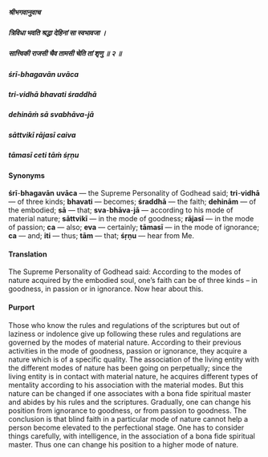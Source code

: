 ##### श्रीभगवानुवाच
##### त्रिविधा भवति श्रद्धा देहिनां सा स्वभावजा ।
##### सात्त्विकी राजसी चैव तामसी चेति तां शृणु ॥ २ ॥

##### śrī-bhagavān uvāca
##### tri-vidhā bhavati śraddhā
##### dehināṁ sā svabhāva-jā
##### sāttvikī rājasī caiva
##### tāmasī ceti tāṁ śṛṇu

#### Synonyms

**śrī**-**bhagavān** **uvāca** — the Supreme Personality of Godhead said; **tri**-**vidhā** — of three kinds; **bhavati** — becomes; **śraddhā** — the faith; **dehinām** — of the embodied; **sā** — that; **sva**-**bhāva**-**jā** — according to his mode of material nature; **sāttvikī** — in the mode of goodness; **rājasī** — in the mode of passion; **ca** — also; **eva** — certainly; **tāmasī** — in the mode of ignorance; **ca** — and; **iti** — thus; **tām** — that; **śṛṇu** — hear from Me.

#### Translation

The Supreme Personality of Godhead said: According to the modes of nature acquired by the embodied soul, one’s faith can be of three kinds – in goodness, in passion or in ignorance. Now hear about this.

#### Purport

Those who know the rules and regulations of the scriptures but out of laziness or indolence give up following these rules and regulations are governed by the modes of material nature. According to their previous activities in the mode of goodness, passion or ignorance, they acquire a nature which is of a specific quality. The association of the living entity with the different modes of nature has been going on perpetually; since the living entity is in contact with material nature, he acquires different types of mentality according to his association with the material modes. But this nature can be changed if one associates with a bona fide spiritual master and abides by his rules and the scriptures. Gradually, one can change his position from ignorance to goodness, or from passion to goodness. The conclusion is that blind faith in a particular mode of nature cannot help a person become elevated to the perfectional stage. One has to consider things carefully, with intelligence, in the association of a bona fide spiritual master. Thus one can change his position to a higher mode of nature.